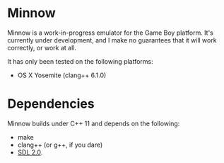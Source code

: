 # Minnow

Minnow is a work-in-progress emulator for the Game Boy platform. It's currently
under development, and I make no guarantees that it will work correctly, or
work at all.

It has only been tested on the following platforms:

* OS X Yosemite (clang++ 6.1.0)

# Dependencies

Minnow builds under C++ 11 and depends on the following:

* make
* clang++ (or g++, if you dare)
* [SDL 2.0](https://www.libsdl.org).
